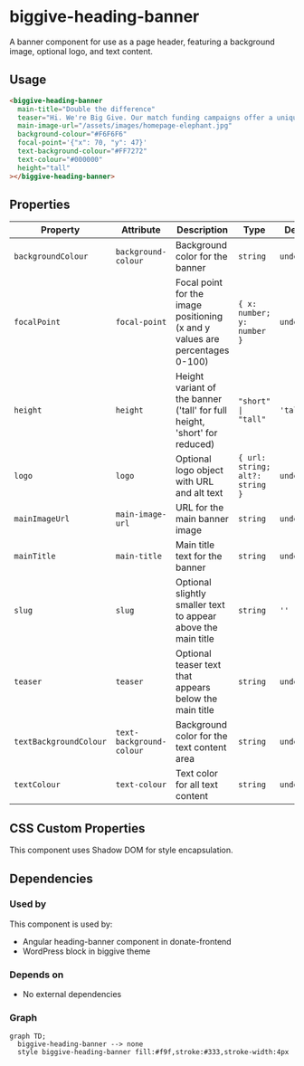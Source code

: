 # biggive-heading-banner

A banner component for use as a page header, featuring a background image, optional logo, and text content.

## Usage

```html
<biggive-heading-banner
  main-title="Double the difference"
  teaser="Hi. We're Big Give. Our match funding campaigns offer a unique opportunity for you to double the difference you can make in the world for the causes close to your heart."
  main-image-url="/assets/images/homepage-elephant.jpg"
  background-colour="#F6F6F6"
  focal-point='{"x": 70, "y": 47}'
  text-background-colour="#FF7272"
  text-colour="#000000"
  height="tall"
></biggive-heading-banner>
```

## Properties

| Property              | Attribute               | Description                                                                | Type                                | Default     |
| --------------------- | ----------------------- | -------------------------------------------------------------------------- | ----------------------------------- | ----------- |
| `backgroundColour`    | `background-colour`     | Background color for the banner                                            | `string`                            | `undefined` |
| `focalPoint`          | `focal-point`           | Focal point for the image positioning (x and y values are percentages 0-100) | `{ x: number; y: number }`          | `undefined` |
| `height`              | `height`                | Height variant of the banner ('tall' for full height, 'short' for reduced) | `"short" \| "tall"`                 | `'tall'`    |
| `logo`                | `logo`                  | Optional logo object with URL and alt text                                 | `{ url: string; alt?: string }`     | `undefined` |
| `mainImageUrl`        | `main-image-url`        | URL for the main banner image                                              | `string`                            | `undefined` |
| `mainTitle`           | `main-title`            | Main title text for the banner                                             | `string`                            | `undefined` |
| `slug`                | `slug`                  | Optional slightly smaller text to appear above the main title              | `string`                            | `''`        |
| `teaser`              | `teaser`                | Optional teaser text that appears below the main title                     | `string`                            | `undefined` |
| `textBackgroundColour`| `text-background-colour`| Background color for the text content area                                 | `string`                            | `undefined` |
| `textColour`          | `text-colour`           | Text color for all text content                                            | `string`                            | `undefined` |

## CSS Custom Properties

This component uses Shadow DOM for style encapsulation.

## Dependencies

### Used by

This component is used by:
- Angular heading-banner component in donate-frontend
- WordPress block in biggive theme

### Depends on

- No external dependencies

### Graph

```mermaid
graph TD;
  biggive-heading-banner --> none
  style biggive-heading-banner fill:#f9f,stroke:#333,stroke-width:4px
```
